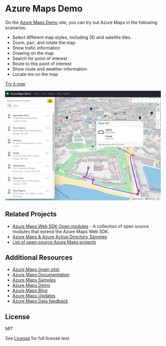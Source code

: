 # Azure Maps Demo

On the [Azure Maps Demo](https://demo.azuremaps.com/) site, you can try out Azure Maps in the following scenarios:
* Select different map styles, including 3D and satellite tiles.
* Zoom, pan, and rotate the map
* Show trafic information
* Drawing on the map
* Search for point of interest
* Route to this point of interest
* Show route and weather information
* Locate me on the map

[Try it now](https://demo.azuremaps.com/)

[![screenshot](Static/images/screenshot.jpg)](https://demo.azuremaps.com/)

## Related Projects

* [Azure Maps Web SDK Open modules](https://github.com/microsoft/Maps/blob/master/AzureMaps.md#open-web-sdk-modules) - A collection of open source modules that extend the Azure Maps Web SDK.
* [Azure Maps & Azure Active Directory Samples](https://github.com/Azure-Samples/Azure-Maps-AzureAD-Samples)
* [List of open-source Azure Maps projects](https://github.com/microsoft/Maps/blob/master/AzureMaps.md)

## Additional Resources

* [Azure Maps (main site)](https://azuremaps.com/)
* [Azure Maps Documentation](https://docs.azuremaps.com/)
* [Azure Maps Samples](https://samples.azuremaps.com/)
* [Azure Maps Demo](https://demo.azuremaps.com/)
* [Azure Maps Blog](https://blog.azuremaps.com/)
* [Azure Maps Updates](https://updates.azuremaps.com/)
* [Azure Maps Data feedback](https://feedback.azuremaps.com/)

## License

MIT
 
See [License](LICENSE.md) for full license text.
